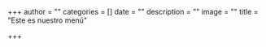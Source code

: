 +++
author = ""
categories = []
date = ""
description = ""
image = ""
title = "Este es nuestro menú"

+++
